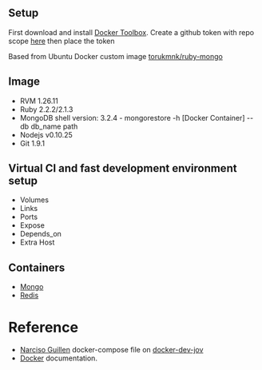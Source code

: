 ## Setup

First download and install [Docker Toolbox](https://www.docker.com/products/docker-toolbox).
Create a github token with repo scope [here](https://github.com/settings/tokens) then place the token

Based from Ubuntu Docker custom image [torukmnk/ruby-mongo](https://hub.docker.com/r/torukmnk/ruby-mongo/)

## Image

 * RVM 1.26.11
 * Ruby 2.2.2/2.1.3
 * MongoDB shell version: 3.2.4 - mongorestore -h [Docker Container] --db db_name path
 * Nodejs v0.10.25
 * Git 1.9.1

## Virtual CI and fast development environment setup
 * Volumes
 * Links
 * Ports
 * Expose
 * Depends_on
 * Extra Host

## Containers

 * [Mongo](https://hub.docker.com/_/mongo/)
 * [Redis](https://hub.docker.com/_/redis/)

# Reference
 * [Narciso Guillen](https://github.com/narcisoguillen) docker-compose file on [docker-dev-jov](https://github.com/narcisoguillen/docker-dev-jobs)
 * [Docker](https://docs.docker.com/) documentation.
